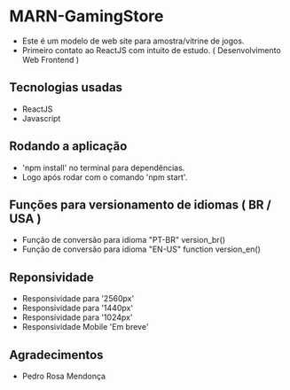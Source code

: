 # MARN-GamingStore

- Este é um modelo de web site para amostra/vitrine de jogos.
- Primeiro contato ao ReactJS com intuito de estudo. ( Desenvolvimento Web Frontend )

## Tecnologias usadas

- ReactJS
- Javascript

## Rodando a aplicação

- 'npm install' no terminal para dependências.
- Logo após rodar com o comando 'npm start'.

## Funções para versionamento de idiomas ( BR / USA )

- Função de conversão para idioma "PT-BR"   version_br()
- Função de conversão para idioma "EN-US"   function version_en()

## Reponsividade

- Responsividade para '2560px'
- Responsividade para '1440px'
- Responsividade para '1024px'
- Responsividade Mobile 'Em breve'

## Agradecimentos

- Pedro Rosa Mendonça
